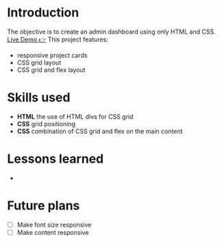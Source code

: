 # Introduction
The objective is to create an admin dashboard using only HTML and CSS. 
[Live Demo 👉](https://bravoosonja.github.io/admin-dashboard) 
This project features: 
- responsive project cards
- CSS grid layout
- CSS grid and flex layout
# Skills used
- **HTML** the use of HTML divs for CSS grid 
- **CSS**  grid positioning
- **CSS**  combination of CSS grid and flex on the main content 
# Lessons learned
- 
# Future plans
- [ ] Make font size responsive 
- [ ] Make content responsive
